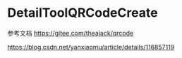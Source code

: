 # DetailToolQRCodeCreate

参考文档
https://gitee.com/theajack/qrcode

https://blog.csdn.net/yanxiaomu/article/details/116857119
